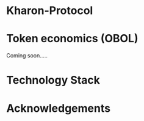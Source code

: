 # Kharon-Protocol
 
 
 
 
# Token economics (OBOL)

Coming soon.....

# Technology Stack

# Acknowledgements
